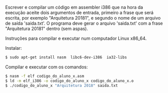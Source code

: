 Escrever e compilar um código em assembler i386 que na hora da execução aceite dois argumentos de entrada, primeiro a frase que será escrita, por exemplo "Arquitetura 20181", e segundo o nome de um arquivo de saída 'saida.txt'. O programa deve gerar o arquivo 'saida.txt' com a frase "Arquitetura 20181" dentro (sem aspas).

Instruções para compilar e executar num computador Linux x86_64.

Instalar:
```bash
$ sudo apt-get install nasm  libc6-dev-i386  ia32-libs
```

Compilar e executar com os comandos:

```bash
$ nasm -f elf codigo_do_aluno_x.asm
$ ld -m elf_i386 -o codigo_do_aluno_x codigo_do_aluno_x.o
$ ./codigo_do_aluno_x "Arquitetura 2018" saida.txt
```